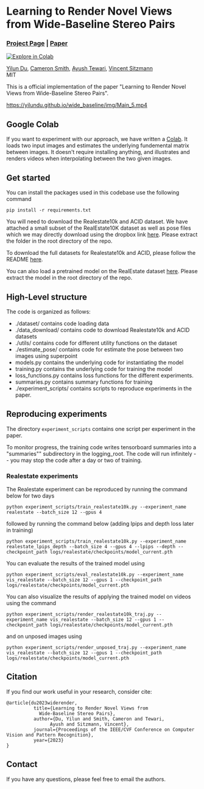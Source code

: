 # Learning to Render Novel Views from Wide-Baseline Stereo Pairs 
### [Project Page](https://yilundu.github.io/wide_baseline/) | [Paper](https://arxiv.org/abs/2304.08463) 
[![Explore in Colab](https://colab.research.google.com/assets/colab-badge.svg)](https://colab.research.google.com/drive/1PeL5oJ_eraLEdzTEVPLBwoM2pyv26WcU?usp=sharing)<br>

[Yilun Du](https://yilundu.github.io/),
[Cameron Smith](https://scholar.google.com/citations?user=zrZNo3wAAAAJ&hl=en&oi=sra),
[Ayush Tewari](https://ayushtewari.com/),
[Vincent Sitzmann](https://vsitzmann.github.io/)
<br>
MIT

This is a official implementation of the paper "Learning to Render Novel Views from Wide-Baseline Stereo Pairs". 

https://yilundu.github.io/wide_baseline/img/Main_5.mp4


## Google Colab
If you want to experiment with our approach, we have written a [Colab](https://colab.research.google.com/drive/1PeL5oJ_eraLEdzTEVPLBwoM2pyv26WcU?usp=sharing).
It loads two input images and estimates the underlying fundemental matrix between images. It doesn't require 
installing anything, and illustrates and renders videos when interpolating between the two given images.

## Get started
You can install the packages used in this codebase use the following command
```
pip install -r requirements.txt
```
You will need to download the Realestate10k and ACID dataset. We have attached a small subset of the RealEstate10K dataset as well as pose files which we may directly download using the dropbox link [here](https://www.dropbox.com/s/qo8b7odsms722kq/cvpr2023_wide_baseline_data.tar.gz?dl=0).
Please extract the folder in the root directory of the repo.

To download the full datasets for Realestate10k and ACID, please follow the README [here](./data_download/README.md).

You can also load a pretrained model on the RealEstate dataset [here](https://drive.google.com/file/d/1hxiyjWYR1UOOcuxTHZw7_B5VNqynmC5f/view). Please extract the model in the root directory of the repo.

## High-Level structure
The code is organized as follows:
* ./dataset/ contains code loading data
* ./data_download/ contains code to download Realestate10k and ACID datasets
* ./utils/ contains code for different utility functions on the dataset
* ./estimate_pose/ contains code for estimate the pose between two images using superpoint
* models.py contains the underlying code for instantiating the model
* training.py contains the underlying code for training the model
* loss_functions.py contains loss functions for the different experiments.
* summaries.py contains summary functions for training
* ./experiment_scripts/ contains scripts to reproduce experiments in the paper.

## Reproducing experiments
The directory `experiment_scripts` contains one script per experiment in the paper.

To monitor progress, the training code writes tensorboard summaries into a "summaries"" subdirectory in the logging_root. The code will run 
infinitely -- you may stop the code after a day or two of training.

### Realestate experiments
The Realestate experiment can be reproduced by running the command below for two days
```
python experiment_scripts/train_realestate10k.py --experiment_name realestate --batch_size 12 --gpus 4
```

followed by running the command below (adding lpips and depth loss later in training)
```
python experiment_scripts/train_realestate10k.py --experiment_name realestate_lpips_depth --batch_size 4 --gpus 4 --lpips --depth --checkpoint_path logs/realestate/checkpoints/model_current.pth
```

You can evaluate the results of the trained model using
```
python experiment_scripts/eval_realestate10k.py --experiment_name vis_realestate --batch_size 12 --gpus 1 --checkpoint_path logs/realestate/checkpoints/model_current.pth
```

You can also visualize the results of applying the trained model on videos using the command
```
python experiment_scripts/render_realestate10k_traj.py --experiment_name vis_realestate --batch_size 12 --gpus 1 --checkpoint_path logs/realestate/checkpoints/model_current.pth
```

and on unposed images using

```
python experiment_scripts/render_unposed_traj.py --experiment_name vis_realestate --batch_size 12 --gpus 1 --checkpoint_path logs/realestate/checkpoints/model_current.pth
```

## Citation
If you find our work useful in your research, consider cite:
```
@article{du2023widerender,
          title={Learning to Render Novel Views from
            Wide-Baseline Stereo Pairs},
          author={Du, Yilun and Smith, Cameron and Tewari,
                Ayush and Sitzmann, Vincent},
          journal={Proceedings of the IEEE/CVF Conference on Computer Vision and Pattern Recognition},
          year={2023}
}
```

## Contact
If you have any questions, please feel free to email the authors.
